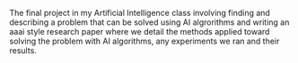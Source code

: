 The final project in my Artificial Intelligence class involving finding and describing a problem that can be solved using AI algrorithms and writing an aaai style research paper where we detail the methods applied toward solving the problem with AI algorithms, any experiments we ran and their results.

